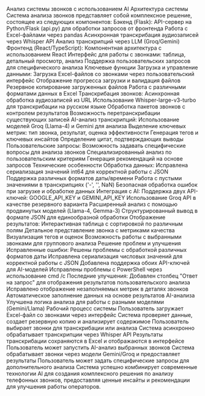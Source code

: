 Анализ системы звонков с использованием AI
Архитектура системы
Система анализа звонков представляет собой комплексное решение, состоящее из следующих компонентов:
Бэкенд (Flask):
API-сервер на Python/Flask (api.py) для обработки запросов от фронтенда
Работа с Excel-файлами через pandas
Асинхронная транскрибация аудиозаписей через Whisper API
Анализ транскрипций через LLM (Groq/Gemini)
Фронтенд (React/TypeScript):
Компонентная архитектура с использованием React
Интерфейс для работы с звонками: таблица, детальный просмотр, анализ
Поддержка пользовательских запросов для специфического анализа
Ключевые функции
Загрузка и управление данными:
Загрузка Excel-файлов со звонками через пользовательский интерфейс
Отображение прогресса загрузки и валидация файлов
Резервное копирование загруженных файлов
Работа с различными форматами данных в Excel
Транскрибация звонков:
Асинхронная обработка аудиозаписей из URL
Использование Whisper-large-v3-turbo для транскрибации на русском языке
Обработка пакетов звонков с контролем результатов
Возможность перетранскрибации существующих записей
AI-анализ транскрипций:
Использование моделей Groq (Llama-4) и Gemini для анализа
Выделение ключевых метрик: тип звонка, результат, оценка эффективности
Генерация тегов и ключевых инсайтов
Определение цитат, подтверждающих выводы
Пользовательские запросы:
Возможность задавать специфические вопросы для анализа звонков
Специализированный анализ по пользовательским критериям
Генерация рекомендаций на основе запросов
Технические особенности
Обработка данных:
Исправлена сериализация значений int64 для корректной работы с JSON
Поддержка различных форматов даты/времени
Работа с пустыми значениями в транскрипциях ('-', '', NaN)
Безопасная обработка ошибок при загрузке и обработке данных
Интеграция с AI:
Поддержка двух API-ключей: GOOGLE_API_KEY и GEMINI_API_KEY
Использование Groq API в качестве резервного варианта
Расширенный анализ с помощью продвинутых моделей (Llama-4, Gemma-3)
Структурированный вывод в формате JSON для единообразной обработки
Отображение результатов:
Интерактивная таблица с сортировкой по различным полям
Детальное представление звонка с метриками качества
Визуализация тегов и оценок
Возможность работы с выбранными звонками для группового анализа
Решение проблем и улучшения
Исправленные ошибки:
Решены проблемы с обработкой различных форматов даты
Исправлена сериализация числовых значений для корректной работы с JSON
Добавлена поддержка обоих API-ключей для AI-моделей
Исправлены проблемы с PowerShell через использование cmd /c
Последние улучшения:
Добавлен столбец "Ответ на запрос" для отображения результатов пользовательского анализа
Исправлено отображение незаполняемых метрик в деталях звонков
Автоматическое заполнение данных на основе результатов AI-анализа
Улучшена логика анализа для работы с разными моделями (Gemini/Llama)
Рабочий процесс системы
Пользователь загружает Excel-файл со звонками через интерфейс
Система проверяет данные, создает резервную копию и анализирует содержимое
Пользователь выбирает звонки для транскрибации или анализа
Система асинхронно обрабатывает транскрипции через Whisper API
Результаты транскрибации сохраняются в Excel и отображаются в интерфейсе
Пользователь может запустить AI-анализ выбранных звонков
Система обрабатывает звонки через модели Gemini/Groq и предоставляет результаты
Пользователь может задать специфические запросы для дополнительного анализа
Система успешно комбинирует современные технологии AI для создания комплексного решения по анализу телефонных звонков, предоставляя ценные инсайты и рекомендации для улучшения работы операторов.